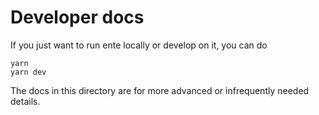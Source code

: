 # Developer docs

If you just want to run ente locally or develop on it, you can do

    yarn
    yarn dev

The docs in this directory are for more advanced or infrequently needed details.
